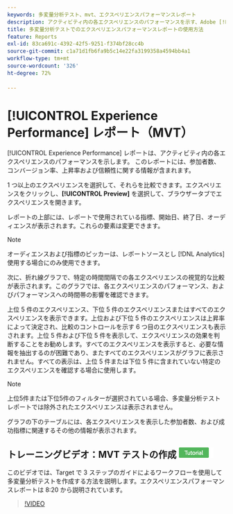 ```yaml
---
keywords: 多変量分析テスト、mvt、エクスペリエンスパフォーマンスレポート
description: アクティビティ内の各エクスペリエンスのパフォーマンスを示す、Adobe [!DNL Target]  エクスペリエンスのターゲット設定アクティビティにエクスペリエンスパフォーマンスレポートを使用する方法について説明します。
title: 多変量分析テストでのエクスペリエンスパフォーマンスレポートの使用方法
feature: Reports
exl-id: 83ca691c-4392-42f5-9251-f374bf28cc4b
source-git-commit: c1a71d1fb6fa9b5c14e22fa3199358a4594bb4a1
workflow-type: tm+mt
source-wordcount: '326'
ht-degree: 72%

---
```


# [!UICONTROL Experience Performance] レポート（MVT）

[!UICONTROL Experience Performance] レポートは、アクティビティ内の各エクスペリエンスのパフォーマンスを示します。 このレポートには、参加者数、コンバージョン率、上昇率および信頼性に関する情報が含まれます。

1 つ以上のエクスペリエンスを選択して、それらを比較できます。エクスペリエンスをクリックし、**[!UICONTROL Preview]** を選択して、ブラウザータブでエクスペリエンスを開きます。

レポートの上部には、レポートで使用されている指標、開始日、終了日、オーディエンスが表示されます。これらの要素は変更できます。

>[!NOTE]
>
>オーディエンスおよび指標のピッカーは、レポートソースとし [!DNL Analytics] 使用する場合にのみ使用できます。

次に、折れ線グラフで、特定の時間間隔での各エクスペリエンスの視覚的な比較が表示されます。このグラフでは、各エクスペリエンスのパフォーマンス、およびパフォーマンスへの時間帯の影響を確認できます。

上位 5 件のエクスペリエンス、下位 5 件のエクスペリエンスまたはすべてのエクスペリエンスを表示できます。上位および下位 5 件のエクスペリエンスは上昇率によって決定され、比較のコントロールを示す 6 つ目のエクスペリエンスも表示されます。上位 5 件および下位 5 件を表示して、エクスペリエンスの効果を判断することをお勧めします。すべてのエクスペリエンスを表示すると、必要な情報を抽出するのが困難であり、またすべてのエクスペリエンスがグラフに表示されません。すべての表示は、上位 5 件または下位 5 件に含まれていない特定のエクスペリエンスを確認する場合に使用します。

>[!NOTE]
>
>上位5件または下位5件のフィルターが選択されている場合、多変量分析テストレポートでは除外されたエクスペリエンスは表示されません。

グラフの下のテーブルには、各エクスペリエンスを表示した参加者数、および成功指標に関連するその他の情報が表示されます。

## トレーニングビデオ：MVT テストの作成 ![&#x200B; チュートリアルバッジ &#x200B;](/help/main/assets/tutorial.png)

このビデオでは、Target で 3 ステップのガイドによるワークフローを使用して多変量分析テストを作成する方法を説明します。エクスペリエンスパフォーマンスレポートは 8:20 から説明されています。

>[!VIDEO](https://video.tv.adobe.com/v/29957?captions=jpn)
